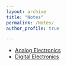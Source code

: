 ```yaml
---
layout: archive
title: "Notes"
permalink: /Notes/
author_profile: true

---
```


<ul>  
<li><a href="/notes/EC/analog razavi notes.pdf"  type="application/pdf">Analog Electronics</a></li>
<li><a href="/notes/EC/digital%20intigrated%20circult.pdf"  type="application/pdf">Digital Electronics</a></li>
</ul>
   
